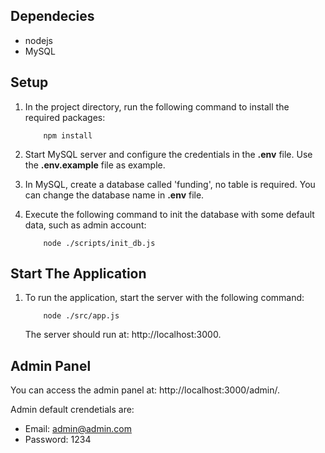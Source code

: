 ## Dependecies

- nodejs
- MySQL

## Setup

1. In the project directory, run the following command to install the required packages:

    ```
        npm install
    ```

2. Start MySQL server and configure the credentials in the **.env** file.
   Use the **.env.example** file as example.

3. In MySQL, create a database called 'funding', no table is required. You can change the database name
   in **.env** file.
    
4. Execute the following command to init the database with some default data, such as admin account:
    
    ```
        node ./scripts/init_db.js
    ```

## Start The Application

1. To run the application, start the server with the following command:
    
    ```
        node ./src/app.js
    ```

    The server should run at: http://localhost:3000.


## Admin Panel

You can access the admin panel at: http://localhost:3000/admin/.
    
Admin default crendetials are:

- Email: admin@admin.com
- Password: 1234